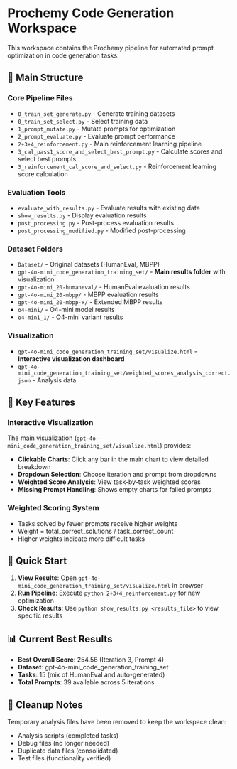 # Prochemy Code Generation Workspace

This workspace contains the Prochemy pipeline for automated prompt optimization in code generation tasks.

## 📁 Main Structure

### Core Pipeline Files
- `0_train_set_generate.py` - Generate training datasets
- `0_train_set_select.py` - Select training data
- `1_prompt_mutate.py` - Mutate prompts for optimization
- `2_prompt_evaluate.py` - Evaluate prompt performance
- `2+3+4_reinforcement.py` - Main reinforcement learning pipeline
- `3_cal_pass1_score_and_select_best_prompt.py` - Calculate scores and select best prompts
- `3_reinforcement_cal_score_and_select.py` - Reinforcement learning score calculation

### Evaluation Tools
- `evaluate_with_results.py` - Evaluate results with existing data
- `show_results.py` - Display evaluation results
- `post_processing.py` - Post-process evaluation results
- `post_processing_modified.py` - Modified post-processing

### Dataset Folders
- `Dataset/` - Original datasets (HumanEval, MBPP)
- `gpt-4o-mini_code_generation_training_set/` - **Main results folder** with visualization
- `gpt-4o-mini_20-humaneval/` - HumanEval evaluation results
- `gpt-4o-mini_20-mbpp/` - MBPP evaluation results
- `gpt-4o-mini_20-mbpp-x/` - Extended MBPP results
- `o4-mini/` - O4-mini model results
- `o4-mini_1/` - O4-mini variant results

### Visualization
- `gpt-4o-mini_code_generation_training_set/visualize.html` - **Interactive visualization dashboard**
- `gpt-4o-mini_code_generation_training_set/weighted_scores_analysis_correct.json` - Analysis data

## 🎯 Key Features

### Interactive Visualization
The main visualization (`gpt-4o-mini_code_generation_training_set/visualize.html`) provides:
- **Clickable Charts**: Click any bar in the main chart to view detailed breakdown
- **Dropdown Selection**: Choose iteration and prompt from dropdowns
- **Weighted Score Analysis**: View task-by-task weighted scores
- **Missing Prompt Handling**: Shows empty charts for failed prompts

### Weighted Scoring System
- Tasks solved by fewer prompts receive higher weights
- Weight = total_correct_solutions / task_correct_count
- Higher weights indicate more difficult tasks

## 🚀 Quick Start

1. **View Results**: Open `gpt-4o-mini_code_generation_training_set/visualize.html` in browser
2. **Run Pipeline**: Execute `python 2+3+4_reinforcement.py` for new optimization
3. **Check Results**: Use `python show_results.py <results_file>` to view specific results

## 📊 Current Best Results

- **Best Overall Score**: 254.56 (Iteration 3, Prompt 4)
- **Dataset**: gpt-4o-mini_code_generation_training_set
- **Tasks**: 15 (mix of HumanEval and auto-generated)
- **Total Prompts**: 39 available across 5 iterations

## 🧹 Cleanup Notes

Temporary analysis files have been removed to keep the workspace clean:
- Analysis scripts (completed tasks)
- Debug files (no longer needed)
- Duplicate data files (consolidated)
- Test files (functionality verified)
